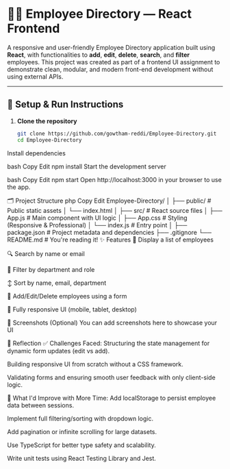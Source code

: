 # 👩‍💼 Employee Directory — React Frontend

A responsive and user-friendly Employee Directory application built using **React**, with functionalities to **add**, **edit**, **delete**, **search**, and **filter** employees. This project was created as part of a frontend UI assignment to demonstrate clean, modular, and modern front-end development without using external APIs.

---

## 🚀 Setup & Run Instructions

1. **Clone the repository**
   ```bash
   git clone https://github.com/gowtham-reddi/Employee-Directory.git
   cd Employee-Directory
Install dependencies

bash
Copy
Edit
npm install
Start the development server

bash
Copy
Edit
npm start
Open http://localhost:3000 in your browser to use the app.

🗂️ Project Structure
php
Copy
Edit
Employee-Directory/
│
├── public/               # Public static assets
│   └── index.html
│
├── src/                  # React source files
│   ├── App.js            # Main component with UI logic
│   ├── App.css           # Styling (Responsive & Professional)
│   └── index.js          # Entry point
│
├── package.json          # Project metadata and dependencies
├── .gitignore
└── README.md             # You're reading it!
✨ Features
📄 Display a list of employees

🔍 Search by name or email

🎯 Filter by department and role

↕️ Sort by name, email, department

📝 Add/Edit/Delete employees using a form

📱 Fully responsive UI (mobile, tablet, desktop)

📸 Screenshots (Optional)
You can add screenshots here to showcase your UI

💭 Reflection
✅ Challenges Faced:
Structuring the state management for dynamic form updates (edit vs add).

Building responsive UI from scratch without a CSS framework.

Validating forms and ensuring smooth user feedback with only client-side logic.

🔧 What I'd Improve with More Time:
Add localStorage to persist employee data between sessions.

Implement full filtering/sorting with dropdown logic.

Add pagination or infinite scrolling for large datasets.

Use TypeScript for better type safety and scalability.

Write unit tests using React Testing Library and Jest.

